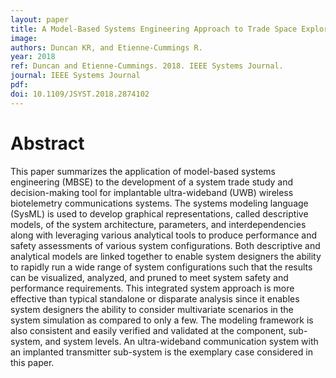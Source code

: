 ```yaml
---
layout: paper
title: A Model-Based Systems Engineering Approach to Trade Space Exploration of Implanted Wireless Biotelemetry Communication Systems
image:
authors: Duncan KR, and Etienne-Cummings R.
year: 2018
ref: Duncan and Etienne-Cummings. 2018. IEEE Systems Journal.
journal: IEEE Systems Journal
pdf:
doi: 10.1109/JSYST.2018.2874102
---
```


# Abstract
This paper summarizes the application of model-based systems engineering (MBSE) to the development of a system trade study and decision-making tool for implantable ultra-wideband (UWB) wireless biotelemetry communications systems. The systems modeling language (SysML) is used to develop graphical representations, called descriptive models, of the system architecture, parameters, and interdependencies along with leveraging various analytical tools to produce performance and safety assessments of various system configurations. Both descriptive and analytical models are linked together to enable system designers the ability to rapidly run a wide range of system configurations such that the results can be visualized, analyzed, and pruned to meet system safety and performance requirements. This integrated system approach is more effective than typical standalone or disparate analysis since it enables system designers the ability to consider multivariate scenarios in the system simulation as compared to only a few. The modeling framework is also consistent and easily verified and validated at the component, sub-system, and system levels. An ultra-wideband communication system with an implanted transmitter sub-system is the exemplary case considered in this paper.
